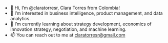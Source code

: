 - 👋 Hi, I’m @claratorresr, Clara Torres from Colombia!
- 👀 I’m interested in business intelligence, product management, and data analytics.
- 🌱 I’m currently learning about strategy development, economics of innovation strategy, negotiation, and machine learning.
- 📫 You can reach out to me at claratorresr@gmail.com
<!---
claratorresr/claratorresr is a ✨ special ✨ repository because its `README.md` (this file) appears on your GitHub profile.
You can click the Preview link to take a look at your changes.
--->

